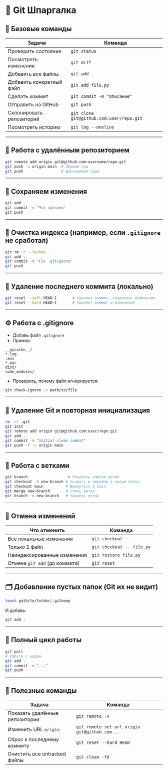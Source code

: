 
# 🧠 Git Шпаргалка

## 🧾 Базовые команды

| Задача                     | Команда                                           |
|----------------------------|---------------------------------------------------|
| Проверить состояние        | `git status`                                     |
| Посмотреть изменения      | `git diff`                                       |
| Добавить все файлы        | `git add .`                                      |
| Добавить конкретный файл  | `git add file.py`                                |
| Сделать коммит            | `git commit -m "Описание"`                       |
| Отправить на GitHub       | `git push`                                       |
| Склонировать репозиторий  | `git clone git@github.com:user/repo.git`        |
| Посмотреть историю        | `git log --oneline`                              |

---

## 🚀 Работа с удалённым репозиторием

```bash
git remote add origin git@github.com:username/repo.git
git push -u origin main  # Первый пуш
git push                 # Дальнейшие пуши
```

---

## 🔁 Сохраняем изменения

```bash
git add .
git commit -m "Что сделано"
git push
```

---

## 🧹 Очистка индекса (например, если `.gitignore` не сработал)

```bash
git rm -r --cached .
git add .
git commit -m "Fix .gitignore"
git push
```

---

## 🚫 Удаление последнего коммита (локально)

```bash
git reset --soft HEAD~1       # Удаляет коммит, сохраняет изменения
git reset --hard HEAD~1       # Удаляет коммит и изменения
```

---

## ⚙️ Работа с .gitignore

- Добавь файл `.gitignore`
- Пример:

```
__pycache__/
*.log
.env
*.pyc
dist/
node_modules/
```

- Проверить, почему файл игнорируется:

```bash
git check-ignore -v path/to/file
```

---

## 🔧 Удаление Git и повторная инициализация

```bash
rm -rf .git
git init
git remote add origin git@github.com:user/repo.git
git add .
git commit -m "Initial clean commit"
git push -f -u origin main
```

---

## 🌿 Работа с ветками

```bash
git branch                  # Показать список веток
git checkout -b new-branch # Создать и перейти в новую ветку
git checkout main          # Вернуться в main
git merge new-branch       # Слить ветку
git branch -d new-branch   # Удалить ветку
```

---

## 🧪 Отмена изменений

| Что отменить                         | Команда                                 |
|--------------------------------------|------------------------------------------|
| Все локальные изменения              | `git checkout -- .`                      |
| Только 1 файл                        | `git checkout -- file.py`               |
| Неиндексированные изменения          | `git restore file.py`                   |
| Отмена `git add` (до коммита)        | `git reset`                             |

---

## 🗂 Добавление пустых папок (Git их не видит)

```bash
touch path/to/folder/.gitkeep
```

И добавь:

```bash
git add .
```

---

## 🔄 Полный цикл работы

```bash
git pull
# Работа с кодом
git add .
git commit -m "..."
git push
```

---

## 🧩 Полезные команды

| Задача                         | Команда                                       |
|--------------------------------|-----------------------------------------------|
| Показать удалённые репозитории | `git remote -v`                               |
| Изменить URL `origin`          | `git remote set-url origin git@github.com...`|
| Сброс к последнему коммиту     | `git reset --hard HEAD`                       |
| Очистить все untracked файлы   | `git clean -fd`                               |
